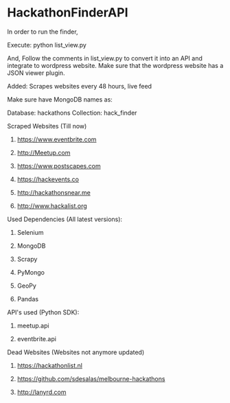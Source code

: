 # HackathonFinderAPI

In order to run the finder,

Execute: python list_view.py

And, Follow the comments in list_view.py to convert it into an API and integrate to wordpress website. Make sure that the wordpress website has a JSON viewer plugin.

Added: Scrapes websites every 48 hours, live feed

Make sure have MongoDB names as:

Database: hackathons
Collection: hack_finder



Scraped Websites (Till now)

1. https://www.eventbrite.com

2. http://Meetup.com

3. https://www.postscapes.com

4. https://hackevents.co

5. http://hackathonsnear.me

6. http://www.hackalist.org

Used Dependencies (All latest versions):

1. Selenium

2. MongoDB

3. Scrapy

4. PyMongo

5. GeoPy

6. Pandas



API's used (Python SDK):

1. meetup.api

2. eventbrite.api


Dead Websites (Websites not anymore updated)

1. https://hackathonlist.nl

2. https://github.com/sdesalas/melbourne-hackathons

3. http://lanyrd.com
